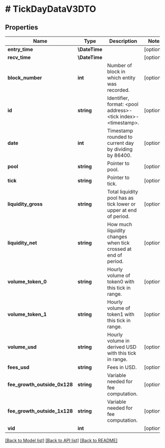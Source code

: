 # # TickDayDataV3DTO

## Properties

Name | Type | Description | Notes
------------ | ------------- | ------------- | -------------
**entry_time** | **\DateTime** |  | [optional]
**recv_time** | **\DateTime** |  | [optional]
**block_number** | **int** | Number of block in which entity was recorded. | [optional]
**id** | **string** | Identifier, format: &lt;pool address&gt;-&lt;tick index&gt;-&lt;timestamp&gt;. | [optional]
**date** | **int** | Timestamp rounded to current day by dividing by 86400. | [optional]
**pool** | **string** | Pointer to pool. | [optional]
**tick** | **string** | Pointer to tick. | [optional]
**liquidity_gross** | **string** | Total liquidity pool has as tick lower or upper at end of period. | [optional]
**liquidity_net** | **string** | How much liquidity changes when tick crossed at end of period. | [optional]
**volume_token_0** | **string** | Hourly volume of token0 with this tick in range. | [optional]
**volume_token_1** | **string** | Hourly volume of token1 with this tick in range. | [optional]
**volume_usd** | **string** | Hourly volume in derived USD with this tick in range. | [optional]
**fees_usd** | **string** | Fees in USD. | [optional]
**fee_growth_outside_0x128** | **string** | Variable needed for fee computation. | [optional]
**fee_growth_outside_1x128** | **string** | Variable needed for fee computation. | [optional]
**vid** | **int** |  | [optional]

[[Back to Model list]](../../README.md#models) [[Back to API list]](../../README.md#endpoints) [[Back to README]](../../README.md)
